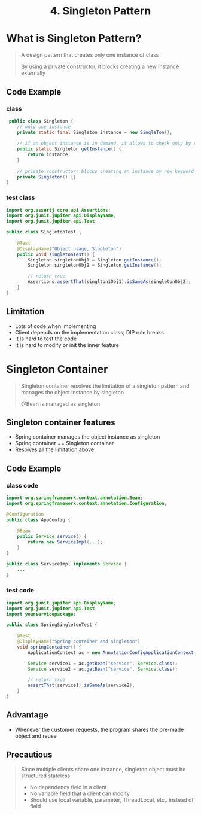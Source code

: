 <!-- HEADER -->
<div align="center">
  <h1 align="center">4. Singleton Pattern</h1>
</div>

# What is Singleton Pattern?
> A design pattern that creates only one instance of class
>
> By using a private constructor, it blocks creating a new instance externally

## Code Example
### class
```java
 public class Singleton {
    // only one instance
    private static final Singleton instance = new SingleTon();
    
    // if an object instance is in demand, it allows to check only by static method
    public static Singleton getInstance() {
        return instance;
    }
    
    // private constructor: blocks creating an instance by new keyword externally
    private Singleton() {}
}
```

### test class

```java
import org.assertj.core.api.Assertions;
import org.junit.jupiter.api.DisplayName;
import org.junit.jupiter.api.Test;

public class SingletonTest {
    
    @Test
    @DisplayName("Object usage, Singleton")
    public void singletonTest() {
        Singleton singletonObj1 = Singleton.getInstance();
        Singleton singletonObj2 = Singleton.getInstance();

        // return true
        Assertions.assertThat(singlton1Obj1).isSameAs(singletonObj2);
    }
}
```

## Limitation
* Lots of code when implementing
* Client depends on the implementation class; DIP rule breaks
* It is hard to test the code
* It is hard to modify or init the inner feature

# Singleton Container
> Singleton container resolves the limitation of a singleton pattern and manages the object instance by singleton
> 
> @Bean is managed as singleton

## Singleton container features
* Spring container manages the object instance as singleton
* Spring container == Singleton container
* Resolves all the <a href="#Limitations">limitation</a> above

## Code Example

### class code

```java
import org.springframework.context.annotation.Bean;
import org.springframework.context.annotation.Configuration;

@Configuration
public class AppConfig {
    
    @Bean
    public Service service() {
        return new ServiceImpl(...);
    }
}
```
```java
public class ServiceImpl implements Service {
    ...
}
```
### test code
```java
import org.junit.jupiter.api.DisplayName;
import org.junit.jupiter.api.Test;
import yourservicepackage;

public class SpringSingletonTest {
    
    @Test
    @DisplayName("Spring container and singleton")
    void springContainer() {
        ApplicationContext ac = new AnnotationConfigApplicationContext(AppConfig.class);

        Service service1 = ac.getBean("service", Service.class);
        Service service2 = ac.getBean("service", Service.class);

        // return true
        assertThat(service1).isSameAs(service2);
    }
}
```

## Advantage
* Whenever the customer requests, the program shares the pre-made object and reuse

## Precautious
> Since multiple clients share one instance, singleton object must be structured stateless
> 
> * No dependency field in a client
> * No variable field that a client can modify
> * Should use local variable, parameter, ThreadLocal, etc,. instead of field

